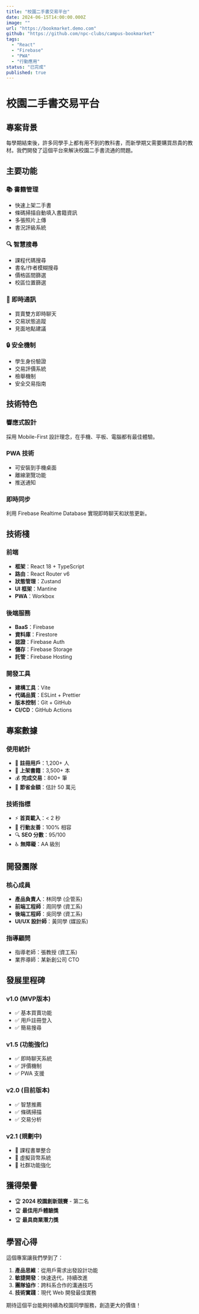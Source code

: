 ```yaml
---
title: "校園二手書交易平台"
date: 2024-06-15T14:00:00.000Z
image: ""
url: "https://bookmarket.demo.com"
github: "https://github.com/npc-clubs/campus-bookmarket"
tags:
  - "React"
  - "Firebase"
  - "PWA"
  - "行動應用"
status: "已完成"
published: true
---
```


# 校園二手書交易平台

## 專案背景

每學期結束後，許多同學手上都有用不到的教科書，而新學期又需要購買昂貴的教材。我們開發了這個平台來解決校園二手書流通的問題。

## 主要功能

### 📚 書籍管理
- 快速上架二手書
- 條碼掃描自動填入書籍資訊
- 多張照片上傳
- 書況評級系統

### 🔍 智慧搜尋
- 課程代碼搜尋
- 書名/作者模糊搜尋
- 價格區間篩選
- 校區位置篩選

### 💬 即時通訊
- 買賣雙方即時聊天
- 交易狀態追蹤
- 見面地點建議

### 🔒 安全機制
- 學生身份驗證
- 交易評價系統
- 檢舉機制
- 安全交易指南

## 技術特色

### 響應式設計
採用 Mobile-First 設計理念，在手機、平板、電腦都有最佳體驗。

### PWA 技術
- 可安裝到手機桌面
- 離線瀏覽功能
- 推送通知

### 即時同步
利用 Firebase Realtime Database 實現即時聊天和狀態更新。

## 技術棧

### 前端
- **框架**：React 18 + TypeScript
- **路由**：React Router v6
- **狀態管理**：Zustand
- **UI 框架**：Mantine
- **PWA**：Workbox

### 後端服務
- **BaaS**：Firebase
- **資料庫**：Firestore
- **認證**：Firebase Auth
- **儲存**：Firebase Storage
- **託管**：Firebase Hosting

### 開發工具
- **建構工具**：Vite
- **代碼品質**：ESLint + Prettier
- **版本控制**：Git + GitHub
- **CI/CD**：GitHub Actions

## 專案數據

### 使用統計
- 📱 **註冊用戶**：1,200+ 人
- 📖 **上架書籍**：3,500+ 本
- 💰 **完成交易**：800+ 筆
- 💸 **節省金額**：估計 50 萬元

### 技術指標
- ⚡ **首頁載入**：< 2 秒
- 📱 **行動友善**：100% 相容
- 🔍 **SEO 分數**：95/100
- ♿ **無障礙**：AA 級別

## 開發團隊

### 核心成員
- **產品負責人**：林同學 (企管系)
- **前端工程師**：周同學 (資工系)
- **後端工程師**：吳同學 (資工系)
- **UI/UX 設計師**：黃同學 (媒設系)

### 指導顧問
- 指導老師：張教授 (資工系)
- 業界導師：某新創公司 CTO

## 發展里程碑

### v1.0 (MVP版本)
- ✅ 基本買賣功能
- ✅ 用戶註冊登入
- ✅ 簡易搜尋

### v1.5 (功能強化)
- ✅ 即時聊天系統
- ✅ 評價機制
- ✅ PWA 支援

### v2.0 (目前版本)
- ✅ 智慧推薦
- ✅ 條碼掃描
- ✅ 交易分析

### v2.1 (規劃中)
- 🔄 課程書單整合
- 🔄 虛擬貨幣系統
- 🔄 社群功能強化

## 獲得榮譽

- 🏆 **2024 校園創新競賽** - 第二名
- 🏆 **最佳用戶體驗獎**
- 🏆 **最具商業潛力獎**

## 學習心得

這個專案讓我們學到了：

1. **產品思維**：從用戶需求出發設計功能
2. **敏捷開發**：快速迭代，持續改進
3. **團隊協作**：跨科系合作的溝通技巧
4. **技術實踐**：現代 Web 開發最佳實務

期待這個平台能夠持續為校園同學服務，創造更大的價值！